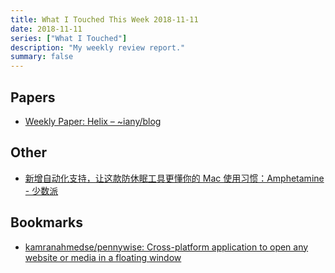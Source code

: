 ```yaml
---
title: What I Touched This Week 2018-11-11
date: 2018-11-11
series: ["What I Touched"]
description: "My weekly review report."
summary: false
---
```


## Papers

- [Weekly Paper: Helix – ~iany/blog](https://blog.iany.me/2018/11/weekly-paper-helix/)

## Other

- [新增自动化支持，让这款防休眠工具更懂你的 Mac 使用习惯：Amphetamine - 少数派](https://sspai.com/post/47802)

## Bookmarks

- [kamranahmedse/pennywise: Cross-platform application to open any website or media in a floating window](https://github.com/kamranahmedse/pennywise)
